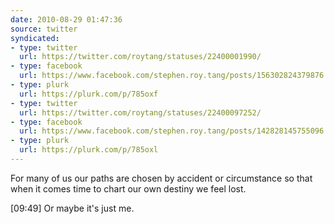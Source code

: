 ```yaml
---
date: 2010-08-29 01:47:36
source: twitter
syndicated:
- type: twitter
  url: https://twitter.com/roytang/statuses/22400001990/
- type: facebook
  url: https://www.facebook.com/stephen.roy.tang/posts/156302824379876
- type: plurk
  url: https://plurk.com/p/785oxf
- type: twitter
  url: https://twitter.com/roytang/statuses/22400097252/
- type: facebook
  url: https://www.facebook.com/stephen.roy.tang/posts/142828145755096
- type: plurk
  url: https://plurk.com/p/785oxl  
---
```


For many of us our paths are chosen by accident or circumstance so that when it comes time to chart our own destiny we feel lost.

<time>[09:49]</time> Or maybe it's just me.